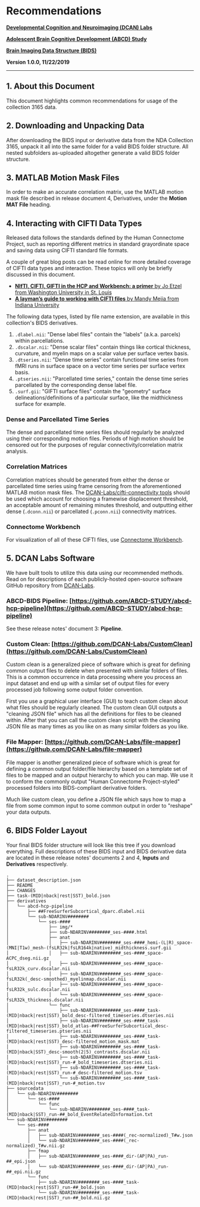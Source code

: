 # Recommendations

[**Developmental Cognition and Neuroimaging (DCAN) Labs**](http://www.ohsu.edu/dcan)

[**Adolescent Brain Cognitive Development (ABCD) Study**](https://abcdstudy.org/)

[**Brain Imaging Data Structure (BIDS)**](https://bids.neuroimaging.io/)

**Version 1.0.0, 11/22/2019**

---

## 1. About this Document

This document highlights common recommendations for usage of the collection 3165 data.

## 2. Downloading and Unpacking Data

After downloading the BIDS input or derivative data from the NDA Collection 3165, unpack it all into the same folder for a valid BIDS folder structure.  All nested subfolders as-uploaded altogether generate a valid BIDS folder structure.

## 3. MATLAB Motion Mask Files

In order to make an accurate correlation matrix, use the MATLAB motion mask file described in release document 4, Derivatives, under the **Motion MAT File** heading.

## 4. Interacting with CIFTI Data Types

Released data follows the standards defined by the Human Connectome Project, such as reporting different metrics in standard grayordinate space and saving data using CIFTI standard file formats.

A couple of great blog posts can be read online for more detailed coverage of CIFTI data types and interaction.  These topics will only be briefly discussed in this document.

- [**NIfTI, CIFTI, GIFTI in the HCP and Workbench: a primer** by Jo Etzel from Washington University in St. Louis](http://mvpa.blogspot.com/2014/03/nifti-cifti-gifti-in-hcp-and-workbench.html)
- [**A layman’s guide to working with CIFTI files** by Mandy Mejia from Indiana University](https://mandymejia.com/2015/08/10/a-laymans-guide-to-working-with-cifti-files/)

The following data types, listed by file name extension, are available in this collection's BIDS derivatives.

1. `.dlabel.nii`: "Dense label files" contain the "labels" (a.k.a. parcels) within parcellations.
1. `.dscalar.nii`: "Dense scalar files" contain things like cortical thickness, curvature, and myelin maps on a scalar value per surface vertex basis.
1. `.dtseries.nii`: "Dense time series" contain functional time series from fMRI runs in surface space on a vector time series per surface vertex basis.
1. `.ptseries.nii`: "Parcellated time series," contain the dense time series parcellated by the corresponding dense label file.
1. `.surf.gii`: "GIFTI surface files" contain the "geometry" surface delineations/definitions of a particular surface, like the midthickness surface for example.

### Dense and Parcellated Time Series

The dense and parcellated time series files should regularly be analyzed using their corresponding motion files.  Periods of high motion should be censored out for the purposes of regular connectivity/correlation matrix analysis.

### Correlation Matrices

Correlation matrices should be generated from either the dense or parcellated time series using frame censoring from the aforementioned MATLAB motion mask files.  The [DCAN-Labs/cifti-connectivity tools](https://github.com/DCAN-Labs/cifti-connectivity) should be used which account for choosing a framewise displacement threshold, an acceptable amount of remaining minutes threshold, and outputting either dense (`.dconn.nii`) or parcellated (`.pconn.nii`) connectivity matrices.

### Connectome Workbench

For visualization of all of these CIFTI files, use [Connectome Workbench](https://www.humanconnectome.org/software/connectome-workbench).  

## 5. DCAN Labs Software

We have built tools to utilize this data using our recommended methods.  Read on for descriptions of each publicly-hosted open-source software GitHub repository from [DCAN-Labs](https://github.com/DCAN-Labs).  

### ABCD-BIDS Pipeline: [https://github.com/ABCD-STUDY/abcd-hcp-pipeline](https://github.com/ABCD-STUDY/abcd-hcp-pipeline)

See these release notes' document 3: **Pipeline**.

### Custom Clean: [https://github.com/DCAN-Labs/CustomClean](https://github.com/DCAN-Labs/CustomClean)

Custom clean is a generalized piece of software which is great for defining common output files to delete when presented with similar folders of files.  This is a common occurrence in data processing where you process an input dataset and end up with a similar set of output files for every processed job following some output folder convention.

First you use a graphical user interface (GUI) to teach custom clean about what files should be regularly cleaned.  The custom clean GUI outputs a "cleaning JSON file" which has all the definitions for files to be cleaned within.  After that you can call the custom clean script with the cleaning JSON file as many times as you like on as many similar folders as you like.

### File Mapper: [https://github.com/DCAN-Labs/file-mapper](https://github.com/DCAN-Labs/file-mapper)

File mapper is another generalized piece of software which is great for defining a common output folder/file hierarchy based on a template set of files to be mapped and an output hierarchy to which you can map.  We use it to conform the commonly output "Human Connectome Project-styled" processed folders into BIDS-compliant derivative folders.

Much like custom clean, you define a JSON file which says how to map a file from some common input to some common output in order to "reshape" your data outputs.

## 6. BIDS Folder Layout

Your final BIDS folder structure will look like this tree if you download everything.  Full descriptions of these BIDS input and BIDS derivative data are located in these release notes' documents 2 and 4, **Inputs** and **Derivatives** respectively.

```
.
├── dataset_description.json
├── README
├── CHANGES
├── task-(MID|nback|rest|SST)_bold.json
├── derivatives
│   └── abcd-hcp-pipeline
│       ├── ##FreeSurferSubcortical_dparc.dlabel.nii
│       └── sub-NDARINV########
│           └── ses-####
│               ├── img/*
│               ├── sub-NDARINV########_ses-####.html
│               ├── anat
│               │   ├── sub-NDARINV########_ses-####_hemi-(L|R)_space-(MNI|T1w)_mesh-(fsLR32k|fsLR164k|native)_midthickness.surf.gii
│               │   ├── sub-NDARINV########_ses-####_space-ACPC_dseg.nii.gz
│               │   ├── sub-NDARINV########_ses-####_space-fsLR32k_curv.dscalar.nii
│               │   ├── sub-NDARINV########_ses-####_space-fsLR32k(_desc-smoothed)_myelinmap.dscalar.nii
│               │   ├── sub-NDARINV########_ses-####_space-fsLR32k_sulc.dscalar.nii
│               │   └── sub-NDARINV########_ses-####_space-fsLR32k_thickness.dscalar.nii
│               └── func
│                   ├── sub-NDARINV########_ses-####_task-(MID|nback|rest|SST)_bold_desc-filtered_timeseries.dtseries.nii
│                   ├── sub-NDARINV########_ses-####_task-(MID|nback|rest|SST)_bold_atlas-##FreeSurferSubcortical_desc-filtered_timeseries.ptseries.nii
│                   ├── sub-NDARINV########_ses-####_task-(MID|nback|rest|SST)_desc-filtered_motion_mask.mat
│                   ├── sub-NDARINV########_ses-####_task-(MID|nback|SST)_desc-smooth(2|5)_contrasts.dscalar.nii
│                   ├── sub-NDARINV########_ses-####_task-(MID|nback|rest|SST)_run-#_bold_timeseries.dtseries.nii
│                   ├── sub-NDARINV########_ses-####_task-(MID|nback|rest|SST)_run-#_desc-filtered_motion.tsv
│                   └── sub-NDARINV########_ses-####_task-(MID|nback|rest|SST)_run-#_motion.tsv
├── sourcedata
│   └── sub-NDARINV########
│       └── ses-####
│           └── func
│               └── sub-NDARINV########_ses-####_task-(MID|nback|SST)_run-##_bold_EventRelatedInformation.txt
└── sub-NDARINV########
    └── ses-####
        ├── anat
        │   ├── sub-NDARINV########_ses-####(_rec-normalized)_T#w.json
        │   └── sub-NDARINV########_ses-####(_rec-normalized)_T#w.nii.gz
        ├── fmap
        │   ├── sub-NDARINV########_ses-####_dir-(AP|PA)_run-##_epi.json
        │   └── sub-NDARINV########_ses-####_dir-(AP|PA)_run-##_epi.nii.gz
        └── func
            ├── sub-NDARINV########_ses-####_task-(MID|nback|rest|SST)_run-##_bold.json
            └── sub-NDARINV########_ses-####_task-(MID|nback|rest|SST)_run-##_bold.nii.gz
```
